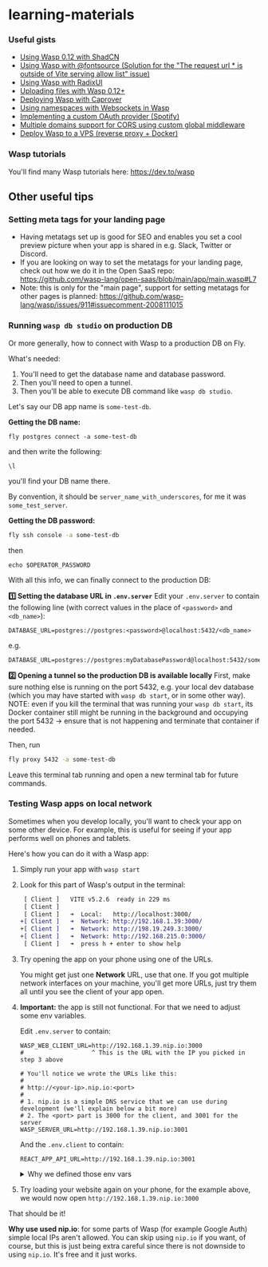 # learning-materials

### Useful gists

- [Using Wasp 0.12 with ShadCN](https://gist.github.com/infomiho/b35e9366e16913949e13eaba0538f553)
- [Using Wasp with @fontsource (Solution for the "The request url * is outside of Vite serving allow list" issue)](https://gist.github.com/infomiho/9682e664948b84112074a69268f5673a)
- [Using Wasp with RadixUI](https://gist.github.com/infomiho/a18421740c205d1794c36c274bf09fc8)
- [Uploading files with Wasp 0.12+](https://gist.github.com/infomiho/ec379df4e33f3ae3410a251ba3aa81af)
- [Deploying Wasp with Caprover](https://gist.github.com/infomiho/6505d5970f5c334f704d658e9aa0bf56)
- [Using namespaces with Websockets in Wasp](https://gist.github.com/infomiho/14cf8b5b6efb07ba4f7a3e1ec76f4381)
- [Implementing a custom OAuth provider (Spotify)](https://gist.github.com/infomiho/3c63de7d53aba59d6293bcb59501a029)
- [Multiple domains support for CORS using custom global middleware](https://gist.github.com/infomiho/5ca98e5e2161df4ea78f76fc858d3ca2)
- [Deploy Wasp to a VPS (reverse proxy + Docker)](https://gist.github.com/infomiho/80f3f50346566e39db56c5e57fefa1fe)

### Wasp tutorials

You'll find many Wasp tutorials here: https://dev.to/wasp

## Other useful tips

### Setting meta tags for your landing page
- Having metatags set up is good for SEO and enables you set a cool preview picture when your app is shared in e.g. Slack, Twitter or Discord.
- If you are looking on way to set the metatags for your landing page, check out how we do it in the Open SaaS repo: https://github.com/wasp-lang/open-saas/blob/main/app/main.wasp#L7
- Note: this is only for the "main page", support for setting metatags for other pages is planned: https://github.com/wasp-lang/wasp/issues/911#issuecomment-2008111015

### Running `wasp db studio` on production DB

Or more generally, how to connect with Wasp to a production DB on Fly.

What's needed:
1. You'll need to get the database name and database password.
2. Then you'll need to open a tunnel.
3. Then you'll be able to execute DB command like `wasp db studio`.

Let's say our DB app name is `some-test-db`.

**Getting the DB name:**
```
fly postgres connect -a some-test-db
```
and then write the following:
```
\l
```
you'll find your DB name there.

By convention, it should be  `server_name_with_underscores`, for me it was `some_test_server`.

**Getting the DB password:**
```bash
fly ssh console -a some-test-db
```
then 
```
echo $OPERATOR_PASSWORD
```

With all this info, we can finally connect to the production DB:

**:one: Setting the database URL in `.env.server`**
Edit your `.env.server` to contain the following line (with correct values in the place of `<password>` and `<db_name>`):
```
DATABASE_URL=postgres://postgres:<password>@localhost:5432/<db_name>
```
e.g.
```
DATABASE_URL=postgres://postgres:myDatabasePassword@localhost:5432/some_test_server
```
**:two: Opening a tunnel so the production DB is available locally**
First, make sure nothing else is running on the port 5432, e.g. your local dev database (which you may have started with `wasp db start`, or in some other way). NOTE: even if you kill the terminal that was running your `wasp db start`, its Docker container still might be running in the background and occupying the port 5432 -> ensure that is not happening and terminate that container if needed.

Then, run
```bash
fly proxy 5432 -a some-test-db
```
Leave this terminal tab running and open a new terminal tab for future commands.

### Testing Wasp apps on local network

Sometimes when you develop locally, you'll want to check your app on some other device. For example, this is useful for seeing if your app performs well on phones and tablets.

Here's how you can do it with a Wasp app:
1. Simply run your app with `wasp start`
2. Look for this part of Wasp's output in the terminal:
    ```diff
     [ Client ]   VITE v5.2.6  ready in 229 ms
     [ Client ]
     [ Client ]   ➜  Local:   http://localhost:3000/
    +[ Client ]   ➜  Network: http://192.168.1.39:3000/
    +[ Client ]   ➜  Network: http://198.19.249.3:3000/
    +[ Client ]   ➜  Network: http://192.168.215.0:3000/
     [ Client ]   ➜  press h + enter to show help
    ```
3. Try opening the app on your phone using one of the URLs.

    You might get just one **Network** URL, use that one. 
    If you got multiple network interfaces on your machine, you'll get more URLs, just try them all until you see the client of your app open.

6. **Important:** the app is still not functional. For that we need to adjust some env variables.
   
    Edit `.env.server` to contain:
   ```env
   WASP_WEB_CLIENT_URL=http://192.168.1.39.nip.io:3000
   #                   ^ This is the URL with the IP you picked in step 3 above
   
   # You'll notice we wrote the URLs like this:
   #
   # http://<your-ip>.nip.io:<port>
   #
   # 1. nip.io is a simple DNS service that we can use during development (we'll explain below a bit more)
   # 2. The <port> part is 3000 for the client, and 3001 for the server
   WASP_SERVER_URL=http://192.168.1.39.nip.io:3001
   ```
   And the `.env.client` to contain:
   ```env
   REACT_APP_API_URL=http://192.168.1.39.nip.io:3001
   ```

    <details>
      <summary>Why we defined those env vars</summary>
  
      - We defined `WASP_WEB_CLIENT_URL` to make sure CORS works.
      - We defined `WASP_SERVER_URL` to make sure OAuth redirects work. You'll need to adjust your redirect URLs for each of the OAuth providers as well.
      - We defined `REACT_APP_API_URL` so our client where to find our server on the local network, otherwise it won't work.
    </details>
     
7. Try loading your website again on your phone, for the example above, we would now open `http://192.168.1.39.nip.io:3000`

That should be it!

**Why use used nip.io**: for some parts of Wasp (for example Google Auth) simple local IPs aren't allowed. You can skip using `nip.io` if you want, of course, but this is just being extra careful since there is not downside to using `nip.io`. It's free and it just works.
